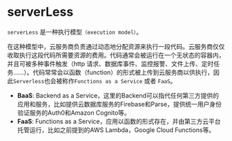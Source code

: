 # serverLess
`serverLess` 是一种执行模型`（execution model）`。

在这种模型中，云服务商负责通过动态地分配资源来执行一段代码。云服务商仅仅收取执行这段代码所需要资源的费用。代码通常会被运行在一个无状态的容器内，并且可被多种事件触发（http 请求、数据库事件、监控报警、文件上传、定时任务……）。代码常常会以函数（function）的形式被上传到云服务商以供执行，因此`Serverless`也会被称作`Functions as a Service` 或者 `FaaS`。

+ **BaaS**: Backend as a Service，这里的Backend可以指代任何第三方提供的应用和服务，比如提供云数据库服务的Firebase和Parse，提供统一用户身份验证服务的Auth0和Amazon Cognito等。
+ **FaaS**: Functions as a Service，应用以函数的形式存在，并由第三方云平台托管运行，比如之前提到的AWS Lambda，Google Cloud Functions等。